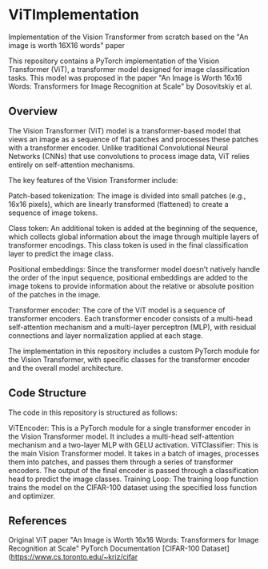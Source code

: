 # ViTImplementation
Implementation of the Vision Transformer from scratch based on the "An image is worth 16X16 words" paper

This repository contains a PyTorch implementation of the Vision Transformer (ViT), a transformer model designed for image classification tasks. This model was proposed in the paper "An Image is Worth 16x16 Words: Transformers for Image Recognition at Scale" by Dosovitskiy et al.

## Overview
The Vision Transformer (ViT) model is a transformer-based model that views an image as a sequence of flat patches and processes these patches with a transformer encoder. Unlike traditional Convolutional Neural Networks (CNNs) that use convolutions to process image data, ViT relies entirely on self-attention mechanisms.

The key features of the Vision Transformer include:

Patch-based tokenization: The image is divided into small patches (e.g., 16x16 pixels), which are linearly transformed (flattened) to create a sequence of image tokens.

Class token: An additional token is added at the beginning of the sequence, which collects global information about the image through multiple layers of transformer encodings. This class token is used in the final classification layer to predict the image class.

Positional embeddings: Since the transformer model doesn't natively handle the order of the input sequence, positional embeddings are added to the image tokens to provide information about the relative or absolute position of the patches in the image.

Transformer encoder: The core of the ViT model is a sequence of transformer encoders. Each transformer encoder consists of a multi-head self-attention mechanism and a multi-layer perceptron (MLP), with residual connections and layer normalization applied at each stage.

The implementation in this repository includes a custom PyTorch module for the Vision Transformer, with specific classes for the transformer encoder and the overall model architecture.

## Code Structure
The code in this repository is structured as follows:

ViTEncoder: This is a PyTorch module for a single transformer encoder in the Vision Transformer model. It includes a multi-head self-attention mechanism and a two-layer MLP with GELU activation.
ViTClassifier: This is the main Vision Transformer model. It takes in a batch of images, processes them into patches, and passes them through a series of transformer encoders. The output of the final encoder is passed through a classification head to predict the image classes.
Training Loop: The training loop function trains the model on the CIFAR-100 dataset using the specified loss function and optimizer. 

## References
Original ViT paper "An Image is Worth 16x16 Words: Transformers for Image Recognition at Scale"
PyTorch Documentation
[CIFAR-100 Dataset](https://www.cs.toronto.edu/~kriz/cifar
